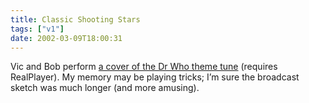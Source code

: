```yaml
---
title: Classic Shooting Stars
tags: ["v1"]
date: 2002-03-09T18:00:31
---
```


Vic and Bob perform [a cover of the Dr Who theme tune][1] (requires RealPlayer). My memory may be playing tricks; I&#8217;m sure the broadcast sketch was much longer (and more amusing).

[1]: http://www.bbc.co.uk/choice/shootingstars/gold/ss_golden_05.shtml
